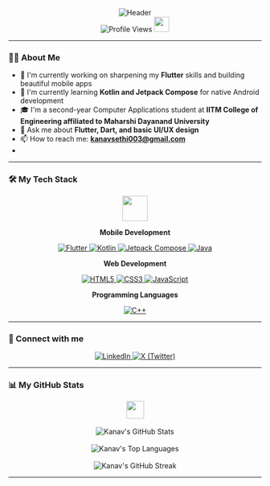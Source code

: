 <div align="center">
  <img src="https://capsule-render.vercel.app/api?type=waving&color=gradient&customColorList=6,11,20&height=200&section=header&text=Hi%20there,%20I'm%20Kanav%20Sethi&fontSize=40&fontColor=ffffff&animation=fadeIn&fontAlignY=32&desc=A%20passionate%20App%20Developer%20from%20India%20🇮🇳&descAlignY=51&descAlign=50" alt="Header"/>
</div>

<div align="center">
  <img src="https://komarev.com/ghpvc/?username=iam-kanav&label=Profile%20Views&color=0e75b6&style=flat" alt="Profile Views" />
  <img src="https://media.giphy.com/media/WUlplcMpOCEmTGBtBW/giphy.gif" width="30">
</div>

---

### 👨‍💻 About Me

- 🔭 I'm currently working on sharpening my **Flutter** skills and building beautiful mobile apps
- 🌱 I'm currently learning **Kotlin and Jetpack Compose** for native Android development
- 🎓 I'm a second-year Computer Applications student at **IITM College of Engineering affiliated to Maharshi Dayanand University**
- 💬 Ask me about **Flutter, Dart, and basic UI/UX design**
- 📫 How to reach me: **[kanavsethi003@gmail.com](mailto:kanavsethi003@gmail.com)**
- 
---

### 🛠️ My Tech Stack

<div align="center">
  <img src="https://media2.giphy.com/media/QssGEmpkyEOhBCb7e1/giphy.gif?cid=ecf05e47a0n3gi1bfqntqmob8g9aid1oyj2wr3ds3mg700bl&rid=giphy.gif" width="50">
</div>

<div align="center">

**Mobile Development**
<p>
  <a href="https://flutter.dev" target="_blank" rel="noreferrer">
    <img src="https://img.shields.io/badge/Flutter-02569B?style=for-the-badge&logo=flutter&logoColor=white" alt="Flutter"/>
  </a>
  <a href="https://kotlinlang.org" target="_blank" rel="noreferrer">
    <img src="https://img.shields.io/badge/Kotlin-7F52FF?style=for-the-badge&logo=kotlin&logoColor=white" alt="Kotlin"/>
  </a>
  <a href="https://developer.android.com/jetpack/compose" target="_blank" rel="noreferrer">
    <img src="https://img.shields.io/badge/Jetpack%20Compose-4285F4?style=for-the-badge&logo=jetpackcompose&logoColor=white" alt="Jetpack Compose"/>
  </a>
  <a href="https://www.java.com" target="_blank" rel="noreferrer">
    <img src="https://img.shields.io/badge/Java-ED8B00?style=for-the-badge&logo=openjdk&logoColor=white" alt="Java"/>
  </a>
</p>

**Web Development**
<p>
  <a href="https://www.w3.org/html/" target="_blank" rel="noreferrer">
    <img src="https://img.shields.io/badge/HTML5-E34F26?style=for-the-badge&logo=html5&logoColor=white" alt="HTML5"/>
  </a>
  <a href="https://www.w3schools.com/css/" target="_blank" rel="noreferrer">
    <img src="https://img.shields.io/badge/CSS3-1572B6?style=for-the-badge&logo=css3&logoColor=white" alt="CSS3"/>
  </a>
  <a href="https://developer.mozilla.org/en-US/docs/Web/JavaScript" target="_blank" rel="noreferrer">
    <img src="https://img.shields.io/badge/JavaScript-F7DF1E?style=for-the-badge&logo=javascript&logoColor=black" alt="JavaScript"/>
  </a>
</p>

**Programming Languages**
<p>
  <a href="https://isocpp.org/" target="_blank" rel="noreferrer">
    <img src="https://img.shields.io/badge/C%2B%2B-00599C?style=for-the-badge&logo=c%2B%2B&logoColor=white" alt="C++"/>
  </a>
</p>

</div>

---

### 🔗 Connect with me

<div align="center">
  <a href="https://linkedin.com/in/kanavwastaken" target="_blank">
    <img src="https://img.shields.io/badge/LinkedIn-0077B5?style=for-the-badge&logo=linkedin&logoColor=white" alt="LinkedIn"/>
  </a>
  <a href="https://x.com/kanavwastaken" target="_blank">
    <img src="https://img.shields.io/badge/X-000000?style=for-the-badge&logo=x&logoColor=white" alt="X (Twitter)"/>
  </a>
</div>

---

### 📊 My GitHub Stats

<div align="center">
  <img src="https://media.giphy.com/media/iY8CRBdQXODJSCERIr/giphy.gif" width="35">
</div>

<br>

<div align="center">
  <img src="https://github-readme-stats.vercel.app/api?username=iam-kanav&show_icons=true&theme=tokyonight&include_all_commits=true&count_private=true&border_radius=10" alt="Kanav's GitHub Stats" />
</div>

<br>

<div align="center">
  <img src="https://github-readme-stats.vercel.app/api/top-langs/?username=iam-kanav&layout=compact&langs_count=8&theme=tokyonight&border_radius=10" alt="Kanav's Top Languages" />
</div>

<br>

<div align="center">
  <img src="https://github-readme-streak-stats.herokuapp.com/?user=iam-kanav&theme=tokyonight&border_radius=10" alt="Kanav's GitHub Streak" />
</div>

---
